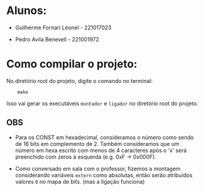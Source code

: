 # Alunos:

* Guilherme Fornari Leonel - 221017023

* Pedro Avila Beneveli - 221001972


# Como compilar o projeto:

No diretório root do projeto, digite o comando no terminal:

```
    make
```

Isso vai gerar os executáveis `montador` e `ligador` no diretório root do projeto.

## OBS

* Para os CONST em hexadecimal, consideramos o número como sendo de 16 bits em complemento de 2. Também consideramos que um número em hexa escrito com menos de 4 caracteres após o 'x' será preenchido com zeros à esquerda (e.g. 0xF -> 0x000F).

* Como conversado em sala com o professor, fizemos a montagem considerando variáveis `extern` como absolutas, então serão atribuídos valores `0` no mapa de bits. (mas a ligação funciona)